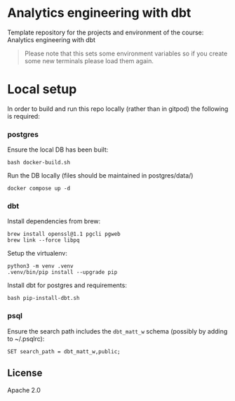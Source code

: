 # Analytics engineering with dbt

Template repository for the projects and environment of the course: Analytics engineering with dbt

> Please note that this sets some environment variables so if you create some new terminals please load them again.

# Local setup

In order to build and run this repo locally (rather than in gitpod) the following is required:

### postgres

Ensure the local DB has been built:

```
bash docker-build.sh
```

Run the DB locally (files should be maintained in postgres/data/)

```
docker compose up -d
```

### dbt

Install dependencies from brew:

```
brew install openssl@1.1 pgcli pgweb
brew link --force libpq
```

Setup the virtualenv:

```
python3 -m venv .venv
.venv/bin/pip install --upgrade pip
```

Install dbt for postgres and requirements:

```
bash pip-install-dbt.sh
```

### psql

Ensure the search path includes the `dbt_matt_w` schema (possibly by adding to ~/.psqlrc):

```
SET search_path = dbt_matt_w,public;
```

## License

Apache 2.0
